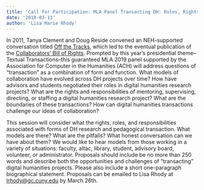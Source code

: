 ```yaml
---
title: 'Call for Participation: MLA Panel Transacting DH: Roles, Rights, and Responsibilities of Collaboration'
date: '2018-03-13'
author: 'Lisa Marie Rhody'
---
```

In 2011, Tanya Clement and Doug Reside convened an NEH-supported conversation titled [Off the Tracks](http://mith.umd.edu/offthetracks/), which led to the eventual publication of the [Collaborators’ Bill of Rights](http://mcpress.media-commons.org/offthetracks/part-one-models-for-collaboration-career-paths-acquiring-institutional-support-and-transformation-in-the-field/a-collaboration/collaborators%E2%80%99-bill-of-rights/). Prompted by this year’s presidential theme–Textual Transactions–this guaranteed MLA 2019 panel supported by the Association for Computer in the Humanities (ACH) will address questions of “transaction” as a combination of form and function. What models of collaboration have evolved across DH projects over time? How have advisors and students negotiated their roles in digital humanities research projects? What are the rights and responsibilities of mentoring, supervising, directing, or staffing a digital humanities research project? What are the boundaries of these transactions? How can digital humanities transactions challenge our ideas of collaboration? 

This session will consider what the rights, roles, and responsibilities associated with forms of DH research and pedagogical transaction. What models are there? What are the pitfalls? What honest conversation can we have about them? We would like to hear models from those working in a variety of situations: faculty, altac, library, student, advisory board, volunteer, or administrator. Proposals should include be no more than 250 words and describe both the opportunities and challenges of “transacting” digital humanities projects. Please also include a short one-paragraph biographical statement. Proposals can be emailed to Lisa Rhody at [lrhody@gc.cuny.edu](mailto:lrhody@gc.cuny.edu) by March 26th.